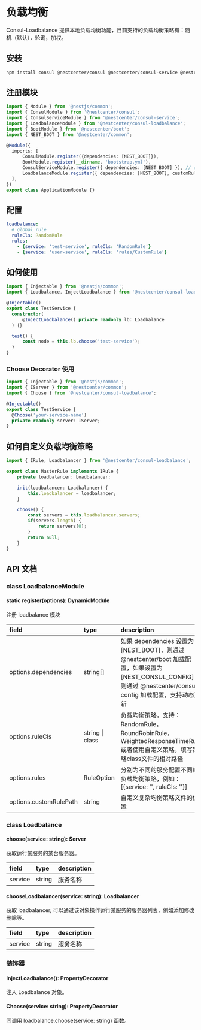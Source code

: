 # 负载均衡

Consul-Loadbalance 提供本地负载均衡功能，目前支持的负载均衡策略有：随机（默认），轮询，加权。

## 安装

```bash
npm install consul @nestcenter/consul @nestcenter/consul-service @nestcenter/consul-loadbalance --save
```

## 注册模块

```typescript
import { Module } from '@nestjs/common';
import { ConsulModule } from '@nestcenter/consul';
import { ConsulServiceModule } from '@nestcenter/consul-service';
import { LoadbalanceModule } from '@nestcenter/consul-loadbalance';
import { BootModule } from '@nestcenter/boot';
import { NEST_BOOT } from '@nestcenter/common';

@Module({
  imports: [
      ConsulModule.register({dependencies: [NEST_BOOT]}),
      BootModule.register(__dirname, 'bootstrap.yml'),
      ConsulServiceModule.register({ dependencies: [NEST_BOOT] }), // or NEST_CONSUL_CONFIG
      LoadbalanceModule.register({ dependencies: [NEST_BOOT], customRulePath: __dirname }),
  ],
})
export class ApplicationModule {}
```

## 配置

```yaml
loadbalance:
  # global rule
  ruleCls: RandomRule
  rules:
    - {service: 'test-service', ruleCls: 'RandomRule'}
    - {service: 'user-service', ruleCls: 'rules/CustomRule'}
```

## 如何使用

```typescript
import { Injectable } from '@nestjs/common';
import { Loadbalance, InjectLoadbalance } from '@nestcenter/consul-loadbalance';

@Injectable()
export class TestService {
  constructor(
      @InjectLoadbalance() private readonly lb: Loadbalance
  ) {}

  test() {
      const node = this.lb.choose('test-service');
  }
}
```

### Choose Decorator 使用

```typescript
import { Injectable } from '@nestjs/common';
import { IServer } from '@nestcenter/common';
import { Choose } from '@nestcenter/consul-loadbalance';

@Injectable()
export class TestService {
  @Choose('your-service-name')
  private readonly server: IServer;
}
```

## 如何自定义负载均衡策略

```typescript
import { IRule, Loadbalancer } from '@nestcenter/consul-loadbalance';

export class MasterRule implements IRule {
    private loadbalancer: Loadbalancer;

    init(loadbalancer: Loadbalancer) {
        this.loadbalancer = loadbalancer;
    }

    choose() {
        const servers = this.loadbalancer.servers;
        if(servers.length) {
            return servers[0];
        }
        return null;
    }
}
```

## API 文档

### class LoadbalanceModule

#### static register\(options\): DynamicModule

注册 loadbalance 模块

| field | type | description |
| :--- | :--- | :--- |
| options.dependencies | string\[\] | 如果 dependencies 设置为 \[NEST\_BOOT\]，则通过 @nestcenter/boot 加载配置，如果设置为 \[NEST\_CONSUL\_CONFIG\]，则通过 @nestcenter/consul-config 加载配置，支持动态更新 |
| options.ruleCls | string \| class | 负载均衡策略，支持：RandomRule，RoundRobinRule，WeightedResponseTimeRule 或者使用自定义策略，填写策略class文件的相对路径 |
| options.rules | RuleOption | 分别为不同的服务配置不同的负载均衡策略，例如：\[{service: '', ruleCls: ''}\] |
| options.customRulePath | string | 自定义复杂均衡策略文件的位置 |

### class Loadbalance

#### choose\(service: string\): Server

获取运行某服务的某台服务器。

| field | type | description |
| :--- | :--- | :--- |
| service | string | 服务名称 |

#### chooseLoadbalancer\(service: string\): Loadbalancer

获取 loadbalancer, 可以通过该对象操作运行某服务的服务器列表，例如添加修改删除等。

| field | type | description |
| :--- | :--- | :--- |
| service | string | 服务名称 |

### 装饰器

#### InjectLoadbalance\(\): PropertyDecorator

注入 Loadbalance 对象。

#### Choose\(service: string): PropertyDecorator

同调用 loadbalance.choose(service: string) 函数。

